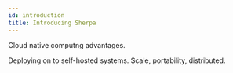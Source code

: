 ```yaml
---
id: introduction
title: Introducing Sherpa
---
```


Cloud native computng advantages.

Deploying on to self-hosted systems. Scale, portability, distributed.

